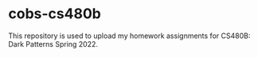 # cobs-cs480b

This repository is used to upload my homework assignments for CS480B: Dark Patterns Spring 2022.
